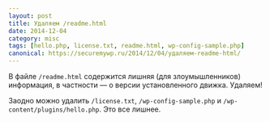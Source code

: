 ```yaml
---
layout: post
title: Удаляем /readme.html
date: 2014-12-04
category: misc
tags: [hello.php, license.txt, readme.html, wp-config-sample.php]
canonical: https://securemywp.ru/2014/12/04/удаляем-readme-html/
---
```


В файле <code>/readme.html</code> содержится лишняя (для злоумышленников) информация, в частности — о версии установленного движка. Удаляем!

Заодно можно удалить <code>/license.txt</code>, <code>/wp-config-sample.php</code> и <code>/wp-content/plugins/hello.php</code>. Это все лишнее.
